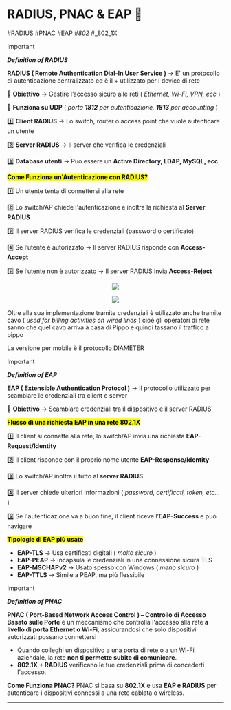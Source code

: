 # RADIUS, PNAC & EAP 📡

#RADIUS #PNAC #EAP #_802_ #_802_1X 

> [!IMPORTANT]
> 
> ***Definition of RADIUS***
>
>  **RADIUS ( Remote Authentication Dial-In User Service )** → E' un protocollo di autenticazione centralizzato ed è il + utilizzato per i device di rete
>  
> 🔹 **Obiettivo** -> Gestire l’accesso sicuro alle reti ( *Ethernet, Wi-Fi, VPN, ecc* )
> 
> 🔹 **Funziona su UDP** ( *porta **1812** per autenticazione, **1813** per accounting* ) 
> 
> 1️⃣ **Client RADIUS** → Lo switch, router o access point che vuole autenticare un utente
> 
> 2️⃣ **Server RADIUS** → Il server che verifica le credenziali
> 
> 3️⃣ **Database utenti** → Può essere un **Active Directory, LDAP, MySQL, ecc**
> 
> <mark>**Come Funziona un'Autenticazione con RADIUS?**</mark>
> 
> 1️⃣ Un utente tenta di connettersi alla rete
> 
> 2️⃣ Lo switch/AP chiede l'autenticazione e inoltra la richiesta al **Server RADIUS**
> 
> 3️⃣ Il server RADIUS verifica le credenziali (password o certificato)
> 
> 4️⃣ Se l’utente è autorizzato → Il server RADIUS risponde con **Access-Accept**
> 
> 5️⃣ Se l’utente non è autorizzato → Il server RADIUS invia **Access-Reject**
> 
> <p align="center"><img src="img/Screenshot 2025-04-15 183139.png" /></p>
> <p align="center"><img src="img/Screenshot 2025-04-15 183701.png" /></p>
> 
> Oltre alla sua implementazione tramite credenziali è utilizzato anche tramite cavo ( *used for billing activities on wired lines* ) cioè gli operatori di rete sanno che quel cavo arriva a casa di Pippo e quindi tassano il traffico a pippo
> 
> La versione per mobile è il protocollo DIAMETER
> 

> [!IMPORTANT]
> 
> ***Definition of EAP***
>
>  **EAP ( Extensible Authentication Protocol )** → Il protocollo utilizzato per scambiare le credenziali tra client e server
 > 
> 🔹 **Obiettivo** -> Scambiare credenziali tra il dispositivo e il server RADIUS
> 
> <mark>**Flusso di una richiesta EAP in una rete 802.1X**</mark>
> 
> 1️⃣ Il client si connette alla rete, lo switch/AP invia una richiesta **EAP-Request/Identity**
> 
> 2️⃣ Il client risponde con il proprio nome utente **EAP-Response/Identity**
> 
> 3️⃣ Lo switch/AP inoltra il tutto al **server RADIUS**
> 
> 4️⃣ Il server chiede ulteriori informazioni ( _password, certificati, token, etc..._ )
>   
> 5️⃣ Se l'autenticazione va a buon fine, il client riceve l’**EAP-Success** e può navigare
> 
> <mark>**Tipologie di EAP più usate**</mark>
>   
> - **EAP-TLS** → Usa certificati digitali ( *molto sicuro* )
> - **EAP-PEAP** → Incapsula le credenziali in una connessione sicura TLS
> - **EAP-MSCHAPv2** → Usato spesso con Windows ( *meno sicuro* )
> - **EAP-TTLS** → Simile a PEAP, ma più flessibile

> [!IMPORTANT]
> 
> ***Definition of PNAC***
>
>  **PNAC ( Port-Based Network Access Control ) – Controllo di Accesso Basato sulle Porte** è un meccanismo che controlla l'accesso alla rete **a livello di porta Ethernet o Wi-Fi**, assicurandosi che solo dispositivi autorizzati possano connettersi
>   
> - Quando colleghi un dispositivo a una porta di rete o a un Wi-Fi aziendale, la rete **non ti permette subito di comunicare**.  
> - **802.1X + RADIUS** verificano le tue credenziali prima di concederti l'accesso.  
> 
> **Come Funziona PNAC?**
> PNAC si basa su **802.1X** e usa **EAP e RADIUS** per autenticare i dispositivi connessi a una rete cablata o wireless.  

---